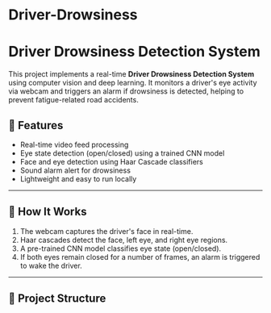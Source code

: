# Driver-Drowsiness
# Driver Drowsiness Detection System

This project implements a real-time **Driver Drowsiness Detection System** using computer vision and deep learning. It monitors a driver's eye activity via webcam and triggers an alarm if drowsiness is detected, helping to prevent fatigue-related road accidents.

## 🚀 Features

- Real-time video feed processing
- Eye state detection (open/closed) using a trained CNN model
- Face and eye detection using Haar Cascade classifiers
- Sound alarm alert for drowsiness
- Lightweight and easy to run locally

---

## 🧠 How It Works

1. The webcam captures the driver's face in real-time.
2. Haar cascades detect the face, left eye, and right eye regions.
3. A pre-trained CNN model classifies eye state (open/closed).
4. If both eyes remain closed for a number of frames, an alarm is triggered to wake the driver.

---

## 📁 Project Structure


